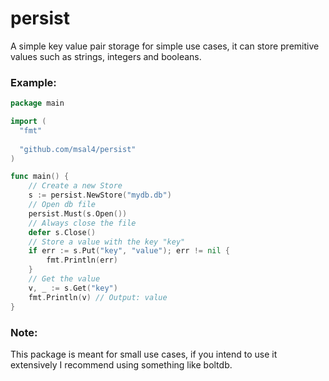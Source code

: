 # persist
A simple key value pair storage for simple use cases, it can
store premitive values such as strings, integers and booleans.

### Example:

```go
package main

import (
  "fmt"
  
  "github.com/msal4/persist"
)

func main() {
	// Create a new Store
	s := persist.NewStore("mydb.db")
	// Open db file
	persist.Must(s.Open())
	// Always close the file
	defer s.Close()
	// Store a value with the key "key"
	if err := s.Put("key", "value"); err != nil {
		fmt.Println(err)
	}
	// Get the value
	v, _ := s.Get("key")
	fmt.Println(v) // Output: value
}

```

### Note:
This package is meant for small use cases, if you intend to use it extensively I recommend using something like boltdb.
